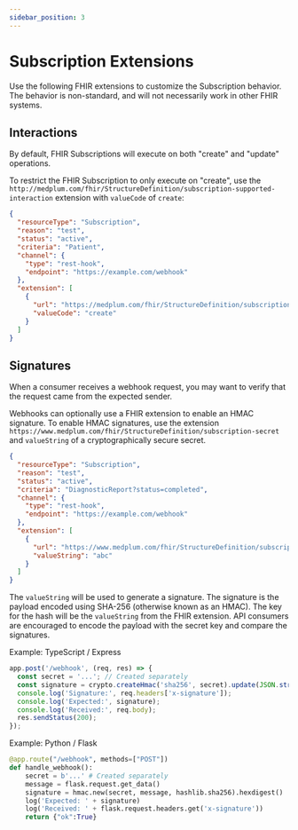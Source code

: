 ```yaml
---
sidebar_position: 3
---
```


# Subscription Extensions

Use the following FHIR extensions to customize the Subscription behavior. The behavior is non-standard, and will not necessarily work in other FHIR systems.

## Interactions

By default, FHIR Subscriptions will execute on both "create" and "update" operations.

To restrict the FHIR Subscription to only execute on "create", use the `http://medplum.com/fhir/StructureDefinition/subscription-supported-interaction` extension with `valueCode` of `create`:

```json
{
  "resourceType": "Subscription",
  "reason": "test",
  "status": "active",
  "criteria": "Patient",
  "channel": {
    "type": "rest-hook",
    "endpoint": "https://example.com/webhook"
  },
  "extension": [
    {
      "url": "https://medplum.com/fhir/StructureDefinition/subscription-supported-interaction",
      "valueCode": "create"
    }
  ]
}
```

## Signatures

When a consumer receives a webhook request, you may want to verify that the request came from the expected sender.

Webhooks can optionally use a FHIR extension to enable an HMAC signature. To enable HMAC signatures, use the extension `https://www.medplum.com/fhir/StructureDefinition/subscription-secret` and `valueString` of a cryptographically secure secret.

```json
{
  "resourceType": "Subscription",
  "reason": "test",
  "status": "active",
  "criteria": "DiagnosticReport?status=completed",
  "channel": {
    "type": "rest-hook",
    "endpoint": "https://example.com/webhook"
  },
  "extension": [
    {
      "url": "https://www.medplum.com/fhir/StructureDefinition/subscription-secret",
      "valueString": "abc"
    }
  ]
}
```

The `valueString` will be used to generate a signature. The signature is the payload encoded using SHA-256 (otherwise known as an HMAC). The key for the hash will be the `valueString` from the FHIR extension. API consumers are encouraged to encode the payload with the secret key and compare the signatures.

Example: TypeScript / Express

```ts
app.post('/webhook', (req, res) => {
  const secret = '...'; // Created separately
  const signature = crypto.createHmac('sha256', secret).update(JSON.stringify(req.body)).digest('hex');
  console.log('Signature:', req.headers['x-signature']);
  console.log('Expected:', signature);
  console.log('Received:', req.body);
  res.sendStatus(200);
});
```

Example: Python / Flask

```python
@app.route("/webhook", methods=["POST"])
def handle_webhook():
    secret = b'...' # Created separately
    message = flask.request.get_data()
    signature = hmac.new(secret, message, hashlib.sha256).hexdigest()
    log('Expected: ' + signature)
    log('Received: ' + flask.request.headers.get('x-signature'))
    return {"ok":True}
```
